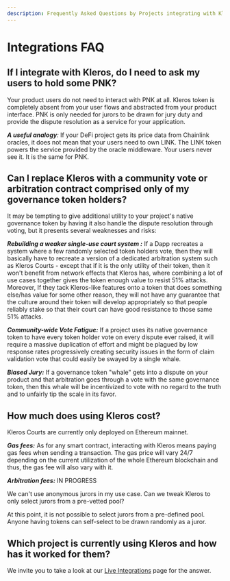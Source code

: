 ```yaml
---
description: Frequently Asked Questions by Projects integrating with Kleros
---
```


# Integrations FAQ

## **If I integrate with Kleros, do I need to ask my users to hold some PNK?**

Your product users do not need to interact with PNK at all. Kleros token is completely absent from your user flows and abstracted from your product interface. PNK is only needed for jurors to be drawn for jury duty and provide the dispute resolution as a service for your application.

_**A useful analogy**:_ If your DeFi project gets its price data from Chainlink oracles, it does not mean that your users need to own LINK. The LINK token powers the service provided by the oracle middleware. Your users never see it. It is the same for PNK.

## **Can I replace Kleros with a community vote or arbitration contract comprised only of my governance token holders?**

It may be tempting to give additional utility to your project's native governance token by having it also handle the dispute resolution through voting, but it presents several weaknesses and risks:

_**Rebuilding a weaker single-use court system :**_ If a Dapp recreates a system where a few randomly selected token holders vote, then they will basically have to recreate a version of a dedicated arbitration system such as Kleros Courts - except that if it is the only utility of their token, then it won't benefit from network effects that Kleros has, where combining a lot of use cases together gives the token enough value to resist 51% attacks. Moreover, If they tack Kleros-like features onto a token that does something else/has value for some other reason, they will not have any guarantee that the culture around their token will develop appropriately so that people reliably stake so that their court can have good resistance to those same 51% attacks.

_**Community-wide Vote Fatigue:**_ If a project uses its native governance token to have every token holder vote on every dispute ever raised, it will require a massive duplication of effort and might be plagued by low response rates progressively creating security issues in the form of claim validation vote that could easily be swayed by a single whale.

_**Biased Jury:**_ If a governance token "whale" gets into a dispute on your product and that arbitration goes through a vote with the same governance token, then this whale will be incentivized to vote with no regard to the truth and to unfairly tip the scale in its favor.

## How much does using Kleros cost?

Kleros Courts are currently only deployed on Ethereum mainnet.

_**Gas fees:**_ As for any smart contract, interacting with Kleros means paying gas fees when sending a transaction. The gas price will vary 24/7 depending on the current utilization of the whole Ethereum blockchain and thus, the gas fee will also vary with it.

_**Arbitration fees:**_ IN PROGRESS

We can't use anonymous jurors in my use case. Can we tweak Kleros to only select jurors from a pre-vetted pool?

At this point, it is not possible to select jurors from a pre-defined pool. Anyone having tokens can self-select to be drawn randomly as a juror.

## Which project is currently using Kleros and how has it worked for them?

We invite you to take a look at our [Live Integrations](https://kleros.gitbook.io/docs/integrations/live-and-upcoming-integrations) page for the answer.

